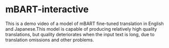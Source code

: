 # mBART-interactive
This is a demo video of a model of mBART fine-tuned translation in English and Japanese.This model is capable of producing relatively high quality translations, but quality deteriorates when the input text is long, due to translation omissions and other problems.

